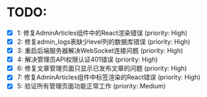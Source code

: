 # TODO:

- [x] 1: 修复AdminArticles组件中的React渲染错误 (priority: High)
- [x] 2: 修复admin_logs表缺少level列的数据库错误 (priority: High)
- [x] 3: 重启后端服务器解决WebSocket连接问题 (priority: High)
- [x] 4: 解决管理员API权限认证401错误 (priority: High)
- [x] 6: 修复文章管理页面只显示已发布文章的问题 (priority: High)
- [x] 7: 修复AdminArticles组件中标签渲染的React错误 (priority: High)
- [x] 5: 验证所有管理页面功能正常工作 (priority: Medium)
